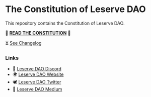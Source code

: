 # The Constitution of Leserve DAO

This repository contains the Constitution of Leserve DAO.



📜  [**READ THE CONSTITUTION**](./Constitution.md)  📜

⏳  [See Changelog](./Changelog.md) 


### Links

* 👾  [Leserve DAO Discord](https://discord.com/invite/gMGGU9dCQ7) 
* 🌍  [Leserve DAO Website](https://leserve.finance)  
* 🕊  [Leserve DAO Twitter](https://leserve.finance)  
* 📰  [Leserve DAO Medium](https://leservedao.medium.com/)  
